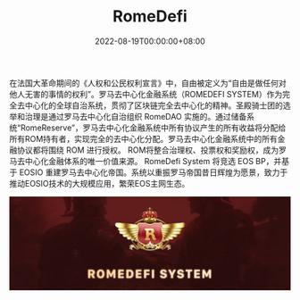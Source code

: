 ﻿---
title: "RomeDefi"
description: "基于EOSIO的去中心化金融自治系统"
date: 2022-08-19T00:00:00+08:00
lastmod: 2022-08-19T00:00:00+08:00
draft: false
authors: ["boogArno"]
featuredImage: "romedefi.png"
tags: ["DeFi","RomeDefi"]
categories: ["nfts"]
nfts: ["DeFi"]
blockchain: "EOS"
website: "https://romedefi.io/"
twitter: "https://twitter.com/Rome_DeFi"
discord: ""
telegram: ""
github: ""
youtube: ""
twitch: ""
facebook: ""
instagram: "https://t.me/RomeDefi"
reddit: ""
medium: ""
steam: ""
gitbook: ""
googleplay: ""
appstore: ""
status: "Live"
weight: 
lightgallery: true
toc: true
pinned: false
recommend: false
recommend1: false
---
在法国大革命期间的《人权和公民权利宣言》中，自由被定义为“自由是做任何对他人无害的事情的权利”。罗马去中心化金融系统（ROMEDEFI SYSTEM）作为完全去中心化的全球自治系统，贯彻了区块链完全去中心化的精神。圣殿骑士团的选举和治理是通过罗马去中心化自治组织 RomeDAO 实施的。通过储备系统“RomeReserve”，罗马去中心化金融系统中所有协议产生的所有收益将分配给所有ROM持有者，实现完全的去中心化分配。罗马去中心化金融系统中的所有金融协议都将围绕 ROM 进行授权。 ROM将整合治理权、投票权和奖励权，成为罗马去中心化金融体系的唯一价值来源。
RomeDefi System 将竞选 EOS BP，并基于 EOSIO 重建罗马去中心化帝国。系统以重振罗马帝国昔日辉煌为愿景，致力于推动EOSIO技术的大规模应用，繁荣EOS主网生态。

![1500x500](1500x500.jpg)